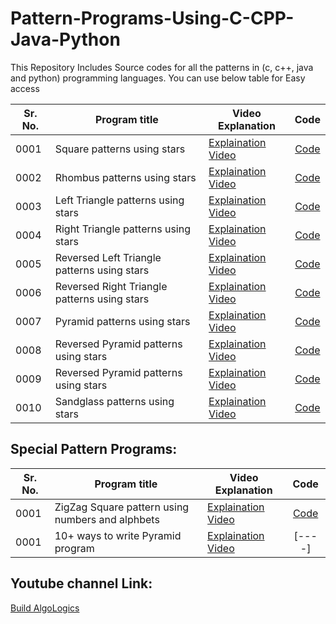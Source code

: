 # Pattern-Programs-Using-C-CPP-Java-Python
This Repository Includes Source codes for all the patterns in (c, c++, java and python) programming languages.
You can use below table for Easy access


| Sr. No.| Program title  | Video Explanation | Code | 
| -------| -------------- | ----------------- | :---: |
| 0001 | Square patterns using stars | [Explaination Video](https://youtu.be/gisY-IZZ2ts)  | [Code](https://github.com/Build-AlgoLogics/Pattern-Programs-Using-C-CPP-Java-Python/tree/master/Star%20Patterns/Squares) |
| 0002| Rhombus patterns using stars | [Explaination Video](https://youtu.be/7dV7cVSWY-M)  | [Code](https://github.com/Build-AlgoLogics/Pattern-Programs-Using-C-CPP-Java-Python/tree/master/Star%20Patterns/Rhombus) |
| 0003| Left Triangle patterns using stars | [Explaination Video](https://youtu.be/BdoUihL_GLo)  | [Code](https://github.com/Build-AlgoLogics/Pattern-Programs-Using-C-CPP-Java-Python/tree/master/Star%20Patterns/Triangles/LeftAngleTriangle) |
| 0004| Right Triangle patterns using stars | [Explaination Video](https://youtu.be/2QeR4CZXWCs)  | [Code](https://github.com/Build-AlgoLogics/Pattern-Programs-Using-C-CPP-Java-Python/tree/master/Star%20Patterns/Triangles/RighttAngleTriangle) |
| 0005| Reversed Left Triangle patterns using stars | [Explaination Video](https://youtu.be/XE3xTNsCZCU)  | [Code](https://github.com/Build-AlgoLogics/Pattern-Programs-Using-C-CPP-Java-Python/tree/master/Star%20Patterns/Triangles/RevLeftTriangle) |
| 0006| Reversed Right Triangle patterns using stars | [Explaination Video](https://youtu.be/zkGyWIX1-oY)  | [Code](https://github.com/Build-AlgoLogics/Pattern-Programs-Using-C-CPP-Java-Python/tree/master/Star%20Patterns/Triangles/RevRightTriangle) |
| 0007| Pyramid patterns using stars | [Explaination Video](https://youtu.be/QWZmAMvkt2o)  | [Code](https://github.com/Build-AlgoLogics/Pattern-Programs-Using-C-CPP-Java-Python/tree/master/Star%20Patterns/Pyramids) |
| 0008| Reversed Pyramid patterns using stars | [Explaination Video](https://youtu.be/LJydiXpwYJ4)  | [Code](https://github.com/Build-AlgoLogics/Pattern-Programs-Using-C-CPP-Java-Python/tree/master/Star%20Patterns/ReversedPyramids) |
| 0009| Reversed Pyramid patterns using stars | [Explaination Video](https://youtu.be/AwpLu_wTuP4)  | [Code](https://github.com/Build-AlgoLogics/Pattern-Programs-Using-C-CPP-Java-Python/tree/master/Star%20Patterns/Diamod) |
| 0010| Sandglass patterns using stars | [Explaination Video](https://youtu.be/QRde3e-YWdw)  | [Code](https://github.com/Build-AlgoLogics/Pattern-Programs-Using-C-CPP-Java-Python/tree/master/Star%20Patterns/sandGlass) |


## Special Pattern Programs: 
| Sr. No.| Program title  | Video Explanation | Code | 
| ------ | -------------- | ----------------- | :---: |
| 0001 | ZigZag Square pattern using numbers and alphbets | [Explaination Video](https://youtu.be/P_s86KVOlrg) | [Code](https://github.com/Build-AlgoLogics/Pattern-Programs-Using-C-CPP-Java-Python/tree/master/Number%20Patterns/number-square/zigZag/Square) |
| 0001 | 10+ ways to write Pyramid program | [Explaination Video](https://youtu.be/N89oD9zivOk) | [----] |



## Youtube channel Link: 
[Build AlgoLogics](https://www.youtube.com/BuildAlgoLogics)
